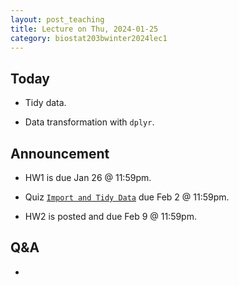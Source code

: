 ```yaml
---
layout: post_teaching
title: Lecture on Thu, 2024-01-25
category: biostat203bwinter2024lec1
---
```


## Today

* Tidy data.

* Data transformation with `dplyr`.

## Announcement

* HW1 is due Jan 26 @ 11:59pm.

* Quiz [`Import and Tidy Data`](https://bruinlearn.ucla.edu/courses/176236/quizzes/1005857) due Feb 2 @ 11:59pm.

* HW2 is posted and due Feb 9 @ 11:59pm.

## Q&A

* 
